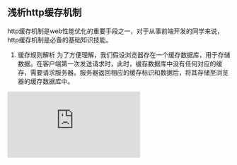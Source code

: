 ## 浅析http缓存机制
http缓存机制是web性能优化的重要手段之一，对于从事前端开发的同学来说，http缓存机制是必备的基础知识技能。

1. 缓存规则解析
  为了方便理解，我们假设浏览器存在一个缓存数据库，用于存储数据。在客户端第一次发送请求时，此时，缓存数据库中没有任何对应的缓存，需要请求服务器。服务器返回相应的缓存标识和数据后，将其存储至浏览器的缓存数据库中。
  
  ![客户端第一次请求数据](https://github.com/yzbest111/Network/edit/dev/%E6%B5%85%E6%9E%90http%E7%BC%93%E5%AD%98%E6%9C%BA%E5%88%B6.md)
